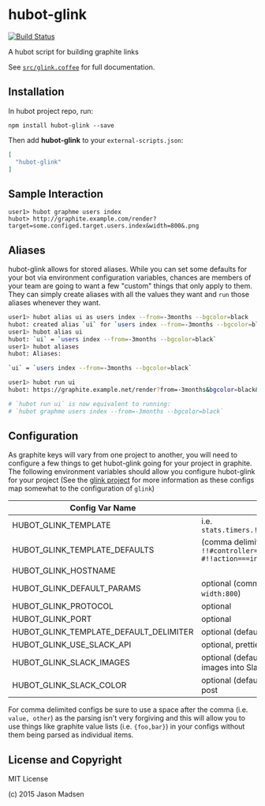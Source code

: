 # hubot-glink

[![Build Status](https://travis-ci.org/knomedia/hubot-glink.svg?branch=master)](https://travis-ci.org/knomedia/hubot-glink)

A hubot script for building graphite links

See [`src/glink.coffee`](src/glink.coffee) for full documentation.

## Installation

In hubot project repo, run:

`npm install hubot-glink --save`

Then add **hubot-glink** to your `external-scripts.json`:

```json
[
  "hubot-glink"
]
```

## Sample Interaction

```
user1> hubot graphme users index
hubot> http://graphite.example.com/render?target=some.configed.target.users.index&width=800&.png
```

## Aliases

hubot-glink allows for stored aliases. While you can set some defaults for your
bot via environment configuration variables, chances are members of your team
are going to want a few "custom" things that only apply to them. They can
simply create aliases with all the values they want and `run` those aliases
whenever they want.

```bash
user1> hubot alias ui as users index --from=-3months --bgcolor=black
hubot: created alias `ui` for `users index --from=-3months --bgcolor=black`
user1> hubot alias ui
hubot: `ui` = `users index --from=-3months --bgcolor=black`
user1> hubot aliases
hubot: Aliases:

`ui` = `users index --from=-3months --bgcolor=black`

user1> hubot run ui
hubot: https://graphite.example.net/render?from=-3months&bgcolor=black&target=foo.users.index&image=.png

# `hubot run ui` is now equivalent to running:
# `hubot graphme users index --from=-3months --bgcolor=black`
```

## Configuration

As graphite keys will vary from one project to another, you will need to
configure a few things to get hubot-glink going for your project in graphite.
The following environment variables should allow you configure hubot-glink for
your project (See the [glink project](https://github.com/knomedia/glink) for
more information as these configs map somewhat to the configuration of `glink`)


Config Var Name                        | Note
-------------------------------------  | ---------------------------------------------------
HUBOT_GLINK_TEMPLATE                   | i.e. `stats.timers.!!#controller#!!.!!#action#!!`
HUBOT_GLINK_TEMPLATE_DEFAULTS          | (comma delimited i.e. `!!#controller===users#!!, #!!action===index#!!`
HUBOT_GLINK_HOSTNAME                   |
HUBOT_GLINK_DEFAULT_PARAMS             | optional (comma delimited i.e.: `from:-1week, width:800`)
HUBOT_GLINK_PROTOCOL                   | optional
HUBOT_GLINK_PORT                       | optional
HUBOT_GLINK_TEMPLATE_DEFAULT_DELIMITER | optional (defaults to ===)
HUBOT_GLINK_USE_SLACK_API              | optional, prettier posts for Slack via the API
HUBOT_GLINK_SLACK_IMAGES               | optional (default false), attempt to pull images into Slack
HUBOT_GLINK_SLACK_COLOR                | optional (default #CCC), color for Slack API post


For comma delimited configs be sure to use a space after the comma (i.e.
`value, other`) as the parsing isn't very forgiving and this will allow you to
use things like graphite value lists (i.e. `{foo,bar}`) in your configs without
them being parsed as individual items.


## License and Copyright

MIT License

(c) 2015 Jason Madsen
